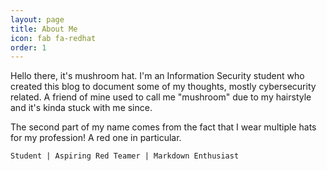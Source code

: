 ```yaml
---
layout: page
title: About Me
icon: fab fa-redhat
order: 1
---
```


Hello there, it's mushroom hat. I'm an Information Security student who created this blog to document some of my thoughts, mostly cybersecurity related. A friend of mine used to call me "mushroom" due to my hairstyle and it's kinda stuck with me since. 

The second part of my name comes from the fact that I wear multiple hats for my profession! A red one in particular.

`Student | Aspiring Red Teamer | Markdown Enthusiast
`
